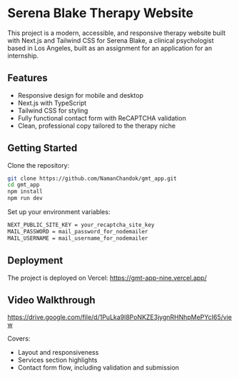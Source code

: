 # Serena Blake Therapy Website

This project is a modern, accessible, and responsive therapy website built with Next.js and Tailwind CSS for Serena Blake, a clinical psychologist based in Los Angeles, built as an assignment for an application for an internship.

## Features

- Responsive design for mobile and desktop
- Next.js with TypeScript
- Tailwind CSS for styling
- Fully functional contact form with ReCAPTCHA validation
- Clean, professional copy tailored to the therapy niche

## Getting Started

Clone the repository:

```bash
git clone https://github.com/NamanChandok/gmt_app.git
cd gmt_app
npm install
npm run dev
```

Set up your environment variables:

```bash
NEXT_PUBLIC_SITE_KEY = your_recaptcha_site_key
MAIL_PASSWORD = mail_password_for_nodemailer
MAIL_USERNAME = mail_username_for_nodemailer
```

## Deployment

The project is deployed on Vercel: https://gmt-app-nine.vercel.app/

## Video Walkthrough

https://drive.google.com/file/d/1PuLka9l8PoNKZE3jygnRHNhpMePYcI65/view

Covers:

- Layout and responsiveness
- Services section highlights
- Contact form flow, including validation and submission

